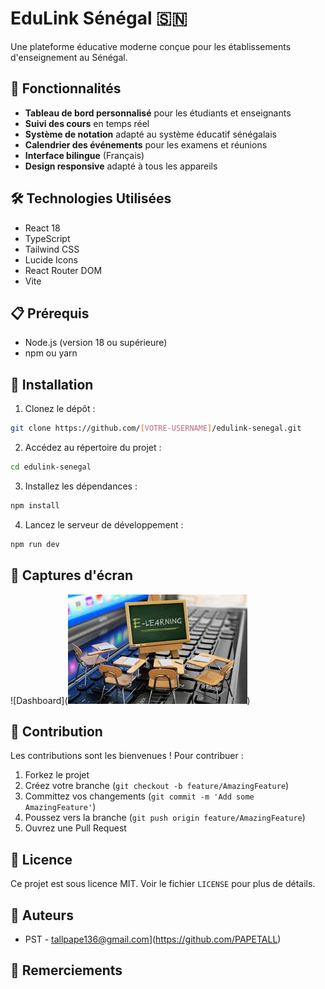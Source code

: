 # EduLink Sénégal 🇸🇳

Une plateforme éducative moderne conçue pour les établissements d'enseignement au Sénégal.

## 🚀 Fonctionnalités

- **Tableau de bord personnalisé** pour les étudiants et enseignants
- **Suivi des cours** en temps réel
- **Système de notation** adapté au système éducatif sénégalais
- **Calendrier des événements** pour les examens et réunions
- **Interface bilingue** (Français)
- **Design responsive** adapté à tous les appareils

## 🛠️ Technologies Utilisées

- React 18
- TypeScript
- Tailwind CSS
- Lucide Icons
- React Router DOM
- Vite

## 📋 Prérequis

- Node.js (version 18 ou supérieure)
- npm ou yarn

## 🔧 Installation

1. Clonez le dépôt :
```bash
git clone https://github.com/[VOTRE-USERNAME]/edulink-senegal.git
```

2. Accédez au répertoire du projet :
```bash
cd edulink-senegal
```

3. Installez les dépendances :
```bash
npm install
```

4. Lancez le serveur de développement :
```bash
npm run dev
```

## 📱 Captures d'écran

![Dashboard](![alt text](image.png))

## 🤝 Contribution

Les contributions sont les bienvenues ! Pour contribuer :

1. Forkez le projet
2. Créez votre branche (`git checkout -b feature/AmazingFeature`)
3. Committez vos changements (`git commit -m 'Add some AmazingFeature'`)
4. Poussez vers la branche (`git push origin feature/AmazingFeature`)
5. Ouvrez une Pull Request

## 📄 Licence

Ce projet est sous licence MIT. Voir le fichier `LICENSE` pour plus de détails.

## 👥 Auteurs

- PST - tallpape136@gmail.com](https://github.com/PAPETALL)

## 🙏 Remerciements

